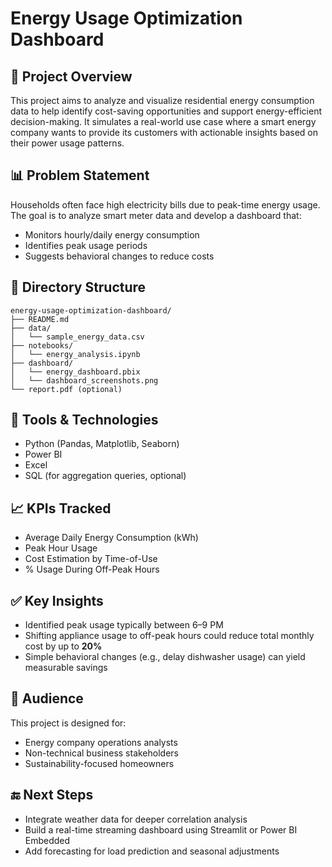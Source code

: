 # Energy Usage Optimization Dashboard

## 📌 Project Overview
This project aims to analyze and visualize residential energy consumption data to help identify cost-saving opportunities and support energy-efficient decision-making. It simulates a real-world use case where a smart energy company wants to provide its customers with actionable insights based on their power usage patterns.

## 📊 Problem Statement
Households often face high electricity bills due to peak-time energy usage. The goal is to analyze smart meter data and develop a dashboard that:
- Monitors hourly/daily energy consumption
- Identifies peak usage periods
- Suggests behavioral changes to reduce costs

## 📂 Directory Structure
```
energy-usage-optimization-dashboard/
├── README.md
├── data/
│   └── sample_energy_data.csv
├── notebooks/
│   └── energy_analysis.ipynb
├── dashboard/
│   └── energy_dashboard.pbix
│   └── dashboard_screenshots.png
└── report.pdf (optional)
```

## 🧮 Tools & Technologies
- Python (Pandas, Matplotlib, Seaborn)
- Power BI
- Excel
- SQL (for aggregation queries, optional)

## 📈 KPIs Tracked
- Average Daily Energy Consumption (kWh)
- Peak Hour Usage
- Cost Estimation by Time-of-Use
- % Usage During Off-Peak Hours

## ✅ Key Insights
- Identified peak usage typically between 6–9 PM
- Shifting appliance usage to off-peak hours could reduce total monthly cost by up to **20%**
- Simple behavioral changes (e.g., delay dishwasher usage) can yield measurable savings

## 📣 Audience
This project is designed for:
- Energy company operations analysts
- Non-technical business stakeholders
- Sustainability-focused homeowners

## 🔚 Next Steps
- Integrate weather data for deeper correlation analysis
- Build a real-time streaming dashboard using Streamlit or Power BI Embedded
- Add forecasting for load prediction and seasonal adjustments
